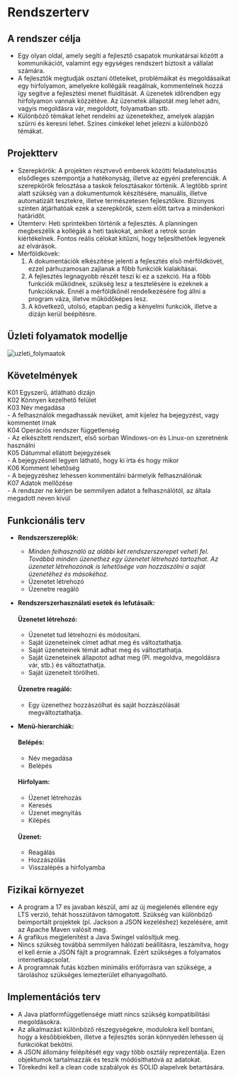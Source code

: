 Rendszerterv
=============

A rendszer célja
-----------------

- Egy olyan oldal, amely segíti a fejlesztő csapatok munkatársai között a kommunikációt, valamint egy egységes
rendszert biztosít a vállalat számára. 
- A fejlesztők megtudják osztani ötleteiket, problémáikat és megoldásaikat egy hírfolyamon, amelyekre kollégáik reagálnak, kommentelnek hozzá így segítve a fejlesztési menet fluiditását. A üzenetek időrendben egy hírfolyamon vannak közzétéve. Az üzenetek állapotát meg lehet adni, vagyis megoldásra vár, megoldott, folyamatban stb.  
- Különböző témákat lehet rendelni az üzenetekhez, amelyek alapján szűrni és keresni lehet. Színes címkékel lehet jelezni a különböző témákat.

Projektterv
------------

- Szerepkörök:
    A projekten résztvevő emberek közötti feladatelosztás elsődleges szempontja a hatékonyság, illetve az egyéni preferenciák.
    A szerepkörök felosztása a taskok felosztásakor történik. A legtöbb sprint alatt szükség van a dokumentumok készítésére, manuális, illetve automatizált tesztekre, illetve természetesen fejlesztőkre. Bizonyos szinten átjárhatóak ezek a szerepkörök, szem előtt tartva a mindenkori határidőt.
- Ütemterv: 
    Heti sprintekben történik a fejlesztés. A planningen megbeszélik a kollégák a heti taskokat, amiket a retrok során kiértékelnek. Fontos reális célokat kitűzni, hogy teljesíthetőek legyenek az elvárások.
- Mérföldkövek: 
    1. A dokumentációk elkészítése jelenti a fejlesztés első mérföldkövét, ezzel párhuzamosan zajlanak a főbb funkciók kialakításai. 
    2. A fejlesztés legnagyobb részét teszi ki ez a szekció. Ha a főbb funkciók működnek, szükség lesz a tesztelésére is ezeknek a funkcióknak. Ennél a mérföldkőnél rendelkezésére         fog állni a program váza, illetve működőképes lesz. 
    3. A következő, utolsó, etapban pedig a kényelmi funkciók, illetve a dizájn kerül beépítésre.



Üzleti folyamatok modellje
---------------------------
  ![uzleti_folymaatok](https://user-images.githubusercontent.com/55513932/134815706-a3982f57-7fe9-4024-b09b-a9105273d457.jpg)


Követelmények
--------------
K01 Egyszerű, átlátható dizájn  
K02 Könnyen kezelhető felület  
K03 Név megadása  
	- A felhasználók megadhassák nevüket, amit kijelez ha bejegyzést, vagy kommentet írnak  
K04 Operációs rendszer függetlenség  
	- Az elkészített rendszert, első sorban Windows-on és Linux-on szeretnénk használni  
K05 Dátummal ellátott bejegyzések  
	- A bejegyzésnél legyen látható, hogy ki írta és hogy mikor  
K06 Komment lehetőség  
	- A bejegyzéshez lehessen kommentálni bármelyik felhasználónak  
K07 Adatok mellőzése  
	- A rendszer ne kérjen be semmilyen adatot a felhasználótól, az általa megadott neven kívül  

Funkcionális terv
-------------------
- **Rendszerszereplők:**
  - *Minden felhasználó az alábbi két rendszerszerepet veheti fel. Továbbá minden üzenethez egy üzenetet létrehozó tartozhat. Az üzenetet létrehozónak is lehetősége van hozzászólni a saját üzenetéhez és másokéhoz.*
  * Üzenetet létrehozó
  * Üzenetre reagáló
- **Rendszerszerhasználati esetek és lefutásaik:**
  #### Üzenetet létrehozó: ####
  - Üzenetet tud létrehozni és módosítani.
  - Saját üzeneteinek címet adhat meg és változtathatja.
  - Saját üzeneteinek témát adhat meg és változtathatja.
  - Saját üzeneteinek állapotot adhat meg (Pl. megoldva, megoldásra vár, stb.) és változtathatja. 
  - Saját üzeneteit törölheti.
  
  #### Üzenetre reagáló: ####
  - Egy üzenethez hozzászólhat és saját hozzászólását megváltoztathatja.
  
- **Menü-hierarchiák:**
  #### Belépés: ####
  * Név megadása
  * Belépés
  
  #### Hírfolyam: ####
  * Üzenet létrehozás 
  * Keresés
  * Üzenet megnyitás
  * Kilépés
  
  #### Üzenet: ####
  * Reagálás
  * Hozzászólás
  * Visszalépés a hírfolyamba

Fizikai környezet
-----------------
- A program a 17 es javaban készül, ami az új megjelenés ellenére egy LTS verzió, tehát hosszútávon támogatott. Szükség van különböző beimportált projektek (pl. Jackson a JSON kezeléshez) kezelésére, amit az Apache Maven valósít meg.
- A grafikus megjelenítést a Java Swingel valósítjuk meg. 
- Nincs szükség továbbá semmilyen hálózati beállításra, leszámítva, hogy el kell érnie a JSON fájlt a programnak. Ezért szükséges a folyamatos internetkapcsolat.
- A programnak futás közben minimális erőforrásra van szüksége, a tároláshoz szükséges lemezterület elhanyagolható.

Implementációs terv
-------------------
- A Java platformfüggetlensége miatt nincs szükség kompatibilitási megoldásokra.
- Az alkalmazást különböző részegységekre, modulokra kell bontani, hogy a későbbiekben, illetve a fejlesztés során könnyedén lehessen új funkciókat bekötni.
- A JSON állomány felépítését egy vagy több osztály reprezentálja. Ezen objektumok tartalmazzák és teszik módósíthatóvá az adatokat.
- Törekedni kell a clean code szabályok és SOLID alapelvek betartására. 
